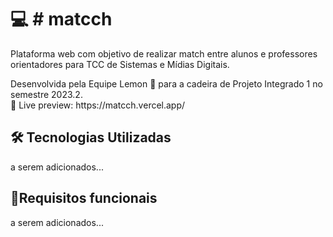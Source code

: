 <h1>💻 # matcch</h1>

<p> Plataforma web com objetivo de realizar match entre alunos e professores orientadores para TCC de Sistemas e Mídias Digitais.
<p>Desenvolvida pela Equipe Lemon 🍋 para a cadeira de Projeto Integrado 1 no semestre 2023.2. <br>
🔗 Live preview: https://matcch.vercel.app/ </p>

<h2>🛠️ Tecnologias Utilizadas</h2>
<p>a serem adicionados...</p>


<h2>📌Requisitos funcionais</h2>
<p>a serem adicionados...</p>
